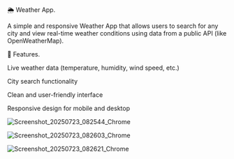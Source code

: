 
🌦️ Weather App.

A simple and responsive Weather App that allows users to search for any city and view real-time weather conditions using data from a public API (like OpenWeatherMap).

🚀 Features.

Live weather data (temperature, humidity, wind speed, etc.)

City search functionality

Clean and user-friendly interface

Responsive design for mobile and desktop


![Screenshot_20250723_082544_Chrome](https://github.com/user-attachments/assets/8cba0574-653a-473f-b171-b954e652d4d4)

![Screenshot_20250723_082603_Chrome](https://github.com/user-attachments/assets/42b28b91-26d2-4dbe-806b-e0739b1ae8be)

![Screenshot_20250723_082621_Chrome](https://github.com/user-attachments/assets/6f5e11f2-c5c4-4b59-8e7c-ced53551682c)
